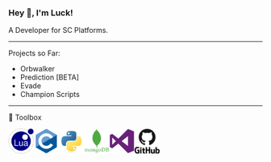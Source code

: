 ### Hey 👋, I'm Luck!

A Developer for SC Platforms.

---

Projects so Far:

- Orbwalker
- Prediction [BETA]
- Evade
- Champion Scripts

---

🧰 Toolbox

<img src= "https://github.com/devicons/devicon/blob/master/icons/lua/lua-original-wordmark.svg" alt= "LUA logo" width= "50" height= "50" /><img src= "https://github.com/devicons/devicon/blob/master/icons/c/c-original.svg" alt= "C logo" width= "50" height= "50" /><img src= "https://github.com/devicons/devicon/blob/master/icons/python/python-original.svg" alt= "Py logo" width= "50" height= "50" /><img src= "https://github.com/devicons/devicon/blob/master/icons/mongodb/mongodb-plain-wordmark.svg" alt= "Mongo logo" width= "50" height= "50" /><img src= "https://github.com/devicons/devicon/blob/master/icons/visualstudio/visualstudio-plain.svg" alt= "VSCODE logo" width= "50" height= "50" /><img src= "https://github.com/devicons/devicon/blob/master/icons/github/github-original-wordmark.svg" alt= "Github logo" width= "50" height= "50" />

<!--
**jpmorenorj/jpmorenorj** is a ✨ _special_ ✨ repository because its `README.md` (this file) appears on your GitHub profile.

Here are some ideas to get you started:

- 🔭 I’m currently working on ...
- 🌱 I’m currently learning ...
- 👯 I’m looking to collaborate on ...
- 🤔 I’m looking for help with ...
- 💬 Ask me about ...
- 📫 How to reach me: ...
- 😄 Pronouns: ...
- ⚡ Fun fact: ...
-->
